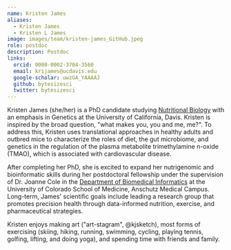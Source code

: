 ```yaml
---
name: Kristen James
aliases:
  - Kristen James
  - Kristen L James
image: images/team/kristen-james_GitHub.jpeg
role: postdoc
description: Postdoc
links:
  orcid: 0000-0002-3704-3560
  email: krijames@ucdavis.edu
  google-scholar: uwzGA_YAAAAJ
  github: bytesizesci
  twitter: bytesizesci
---
```


Kristen James (she/her) is a PhD candidate studying [Nutritional Biology](https://ggnb.ucdavis.edu) with an emphasis in Genetics at the University of California, Davis. Kristen is inspired by the broad question, "what makes you, you and me, me?". To address this, Kristen uses translational approaches in healthy adults and outbred mice to characterize the roles of diet, the gut microbiome, and genetics in the regulation of the plasma metabolite trimethylamine n-oxide (TMAO), which is associated with cardiovascular disease. 

After completing her PhD, she is excited to expand her nutrigenomic and bioinformatic skills during her postdoctoral fellowship under the supervision of Dr. Joanne Cole in the [Department of Biomedical Informatics](https://medschool.cuanschutz.edu/dbmi) at the University of Colorado School of Medicine, Anschutz Medical Campus. Long-term, James' scientific goals include leading a research group that promotes precision health through data-informed nutrition, exercise, and pharmaceutical strategies. 

Kristen enjoys making art ("art-stagram", @kjsketch), most forms of exercising (skiing, hiking, running, swimming, cycling, playing tennis, golfing, lifting, and doing yoga), and spending time with friends and family. 
